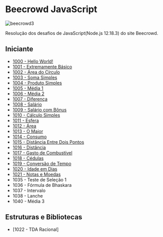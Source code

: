 # Beecrowd JavaScript

![beecrowd3](https://user-images.githubusercontent.com/106445418/181119393-94bfe0b0-38ef-4dc6-b5f2-1891797c797d.png)

 Resolução dos desafios de JavaScript(Node.js 12.18.3) do site Beecrowd.
 
 
 
## Iniciante ##
* [1000 - Hello World!](https://github.com/felipemadu13/Beecrowd_JavaScript/blob/13b86e47d3caebc96e1d9e8fe1b597e09001ec04/ex1000.js)
* [1001 - Extremamente Básico](https://github.com/felipemadu13/Beecrowd_JavaScript/blob/e1b4c779ca6d6eda6d929a65dcefe0260405bf8d/ex1001.js)
* [1002 - Área do Círculo](https://github.com/felipemadu13/Beecrowd_JavaScript/blob/e584efb122552c4069e9a7167c403b6b4ed06067/ex1002.js)
* [1003 - Soma Simples](https://github.com/felipemadu13/Beecrowd_JavaScript/blob/3e41c78adbbc4718e8c517a0f4111b804b55942d/ex1003.js)
* [1004 - Produto Simples](https://github.com/felipemadu13/Beecrowd_JavaScript/blob/3e41c78adbbc4718e8c517a0f4111b804b55942d/ex1004.js)
* [1005 - Média 1](https://github.com/felipemadu13/Beecrowd_JavaScript/blob/3e41c78adbbc4718e8c517a0f4111b804b55942d/ex1005.js)
* [1006 - Média 2](https://github.com/felipemadu13/Beecrowd_JavaScript/blob/b12d51ff78500105ca9b76ddd7b1ec2d1b7b61af/ex1006.js)
* [1007 - Diferença](https://github.com/felipemadu13/Beecrowd_JavaScript/blob/b12d51ff78500105ca9b76ddd7b1ec2d1b7b61af/ex1007.js)
* [1008 - Salário](https://github.com/felipemadu13/Beecrowd_JavaScript/blob/b12d51ff78500105ca9b76ddd7b1ec2d1b7b61af/ex1008.js)
* [1009 - Salário com Bônus](https://github.com/felipemadu13/Beecrowd_JavaScript/blob/b12d51ff78500105ca9b76ddd7b1ec2d1b7b61af/ex1009.js)
* [1010 - Cálculo Simples](https://github.com/felipemadu13/Beecrowd_JavaScript/blob/b12d51ff78500105ca9b76ddd7b1ec2d1b7b61af/ex1010.js)
* [1011 - Esfera](https://github.com/felipemadu13/Beecrowd_JavaScript/blob/575bf89bd531bc183b0d7b10aded70545ce6daca/INICIANTE/ex1011.js)
* [1012 - Área](https://github.com/felipemadu13/Beecrowd_JavaScript/blob/575bf89bd531bc183b0d7b10aded70545ce6daca/INICIANTE/ex1012.js)
* [1013 - O Maior](https://github.com/felipemadu13/Beecrowd_JavaScript/blob/575bf89bd531bc183b0d7b10aded70545ce6daca/INICIANTE/ex1013.js)
* [1014 - Consumo](https://github.com/felipemadu13/Beecrowd_JavaScript/blob/f93d0758f79d78fff79bb2be2302ae816f3f58c2/INICIANTE/ex1014.js)
* [1015 - Distância Entre Dois Pontos](https://github.com/felipemadu13/Beecrowd_JavaScript/blob/f93d0758f79d78fff79bb2be2302ae816f3f58c2/INICIANTE/ex1015.js)
* [1016 - 	Distância](https://github.com/felipemadu13/JavaScript_Beecrowd/blob/22d5a789647ece8f1df033681674368e6a9ab965/INICIANTE/ex1016.js)
* [1017 - Gasto de Combustível](https://github.com/felipemadu13/JavaScript_Beecrowd/blob/22d5a789647ece8f1df033681674368e6a9ab965/INICIANTE/ex1017.js)
* [1018 - Cédulas](https://github.com/felipemadu13/JavaScript_Beecrowd/blob/22d5a789647ece8f1df033681674368e6a9ab965/INICIANTE/ex1018.js)
* [1019 - Conversão de Tempo](https://github.com/felipemadu13/JavaScript_Beecrowd/blob/22d5a789647ece8f1df033681674368e6a9ab965/INICIANTE/ex1019.js)
* [1020 - Idade em Dias](https://github.com/felipemadu13/JavaScript_Beecrowd/blob/22d5a789647ece8f1df033681674368e6a9ab965/INICIANTE/ex1020.js)
* [1021 - Notas e Moedas](https://github.com/felipemadu13/JavaScript_Beecrowd/blob/22d5a789647ece8f1df033681674368e6a9ab965/INICIANTE/ex1021.js)
* 1035 - Teste de Seleção 1
* 1036 - Fórmula de Bhaskara
* 1037 - Intervalo
* 1038 - Lanche
* 1040 - Média 3
## Estruturas e Bibliotecas ##
* [1022 - TDA Racional]

